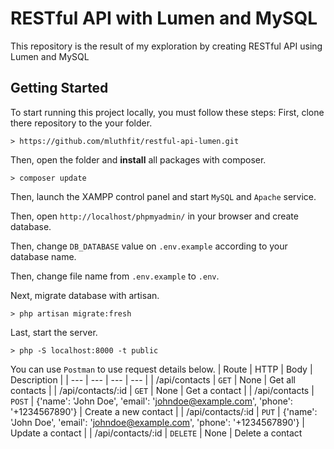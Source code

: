 # RESTful API with Lumen and MySQL
This repository is the result of my exploration by creating RESTful API using Lumen and MySQL

## Getting Started
To start running this project locally, you must follow these steps:
First, clone there repository to the your folder.
```
> https://github.com/mluthfit/restful-api-lumen.git
```

Then, open the folder and **install** all packages with composer.
```
> composer update
```

Then, launch the XAMPP control panel and start `MySQL` and `Apache` service.

Then, open `http://localhost/phpmyadmin/` in your browser and create database.

Then, change `DB_DATABASE` value on `.env.example` according to your database name.

Then, change file name from `.env.example` to `.env`.

Next, migrate database with artisan.
```
> php artisan migrate:fresh
```

Last, start the server.
```
> php -S localhost:8000 -t public
```

You can use `Postman` to use request details below.
| Route | HTTP | Body | Description |
| --- | --- | --- | --- |
| /api/contacts | `GET` | None | Get all contacts |
| /api/contacts/:id | `GET` | None | Get a contact |
| /api/contacts | `POST` | {'name': 'John Doe', 'email': 'johndoe@example.com', 'phone': '+1234567890'} | Create a new contact |
| /api/contacts/:id | `PUT` | {'name': 'John Doe', 'email': 'johndoe@example.com', 'phone': '+1234567890'} | Update a contact |
| /api/contacts/:id | `DELETE` | None | Delete a contact